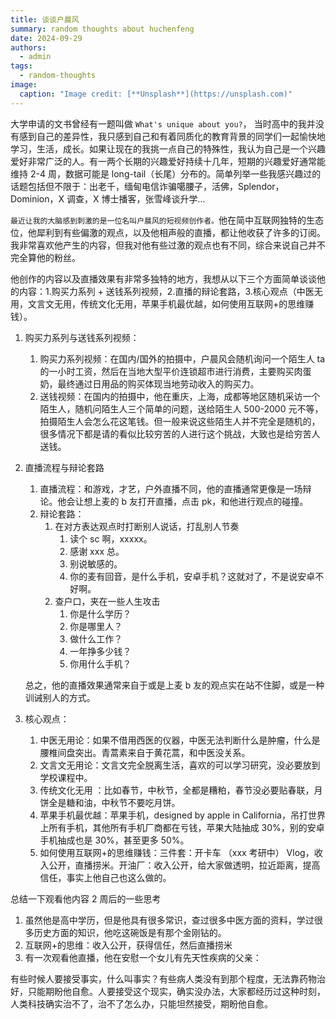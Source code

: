 ```yaml
---
title: 谈谈户晨风
summary: random thoughts about huchenfeng
date: 2024-09-29
authors:
  - admin
tags:
  - random-thoughts
image:
  caption: "Image credit: [**Unsplash**](https://unsplash.com)"
---
```


大学申请的文书曾经有一题叫做 `What's unique about you?`， 当时高中的我并没有感到自己的差异性，我只感到自己和有着同质化的教育背景的同学们一起愉快地学习，生活，成长。如果让现在的我挑一点自己的特殊性，我认为自己是一个兴趣爱好非常广泛的人。有一两个长期的兴趣爱好持续十几年，短期的兴趣爱好通常能维持 2-4 周，数据可能是 long-tail（长尾）分布的。简单列举一些我感兴趣过的话题包括但不限于：出老千，缅甸电信诈骗噶腰子，活佛，Splendor，Dominion，X 调查，X 博士播客，张雪峰谈升学...

`最近让我的大脑感到刺激的是一位名叫户晨风的短视频创作者。`他在简中互联网独特的生态位，他犀利到有些偏激的观点，以及他相声般的直播，都让他收获了许多的订阅。我非常喜欢他产生的内容，但我对他有些过激的观点也有不同，综合来说自己并不完全算他的粉丝。

他创作的内容以及直播效果有非常多独特的地方，我想从以下三个方面简单谈谈他的内容：1.购买力系列 + 送钱系列视频，2.直播的辩论套路，3.核心观点（中医无用，文言文无用，传统文化无用，苹果手机最优越，如何使用互联网+的思维赚钱）。

1. 购买力系列与送钱系列视频：

   1. 购买力系列视频：在国内/国外的拍摄中，户晨风会随机询问一个陌生人 ta 的一小时工资，然后在当地大型平价连锁超市进行消费，主要购买肉蛋奶，最终通过日用品的购买体现当地劳动收入的购买力。
   2. 送钱视频：在国内的拍摄中，他在重庆，上海，成都等地区随机采访一个陌生人，随机问陌生人三个简单的问题，送给陌生人 500-2000 元不等，拍摄陌生人会怎么花这笔钱。但一般来说这些陌生人并不完全是随机的，很多情况下都是请的看似比较穷苦的人进行这个挑战，大致也是给穷苦人送钱。

2. 直播流程与辩论套路

   1. 直播流程：和游戏，才艺，户外直播不同，他的直播通常更像是一场辩论。他会让想上麦的 b 友打开直播，点击 pk，和他进行观点的碰撞。
   2. 辩论套路：
      1. 在对方表达观点时打断别人说话，打乱别人节奏
         1. 读个 sc 啊，xxxxx。
         2. 感谢 xxx 总。
         3. 别说敏感的。
         4. 你的麦有回音，是什么手机，安卓手机？这就对了，不是说安卓不好啊。
      2. 查户口，夹在一些人生攻击
         1. 你是什么学历？
         2. 你是哪里人？
         3. 做什么工作？
         4. 一年挣多少钱？
         5. 你用什么手机？

   总之，他的直播效果通常来自于或是上麦 b 友的观点实在站不住脚，或是一种训诫别人的方式。

3. 核心观点：
   1. 中医无用论：如果不借用西医的仪器，中医无法判断什么是肿瘤，什么是腰椎间盘突出。青蒿素来自于黄花蒿，和中医没关系。
   2. 文言文无用论：文言文完全脱离生活，喜欢的可以学习研究，没必要放到学校课程中。
   3. 传统文化无用 ：比如春节，中秋节，全都是糟粕，春节没必要贴春联，月饼全是糖和油，中秋节不要吃月饼。
   4. 苹果手机最优越：苹果手机，designed by apple in California，吊打世界上所有手机，其他所有手机厂商都在亏钱，苹果大陆抽成 30%，别的安卓手机抽成也是 30%，甚至更多 50%。
   5. 如何使用互联网+的思维赚钱：三件套：开卡车 （xxx 考研中） Vlog，收入公开，直播捞米。开油厂：收入公开，给大家做透明，拉近距离，提高信任，事实上他自己也这么做的。

总结一下观看他内容 2 周后的一些思考

1. 虽然他是高中学历，但是他具有很多常识，查过很多中医方面的资料，学过很多历史方面的知识，他吃这碗饭是有那个金刚钻的。
2. 互联网+的思维：收入公开，获得信任，然后直播捞米
3. 有一次观看他直播，他在安慰一个女儿有先天性疾病的父亲：

有些时候人要接受事实，什么叫事实？有些病人类没有到那个程度，无法靠药物治好，只能期盼他自愈。人要接受这个现实，确实没办法，大家都经历过这种时刻，人类科技确实治不了，治不了怎么办，只能坦然接受，期盼他自愈。
